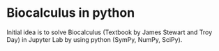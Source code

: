 # Biocalculus in python
Initial idea is to solve Biocalculus (Textbook by James Stewart and Troy Day) in Jupyter Lab by using python (SymPy, NumPy, SciPy).

